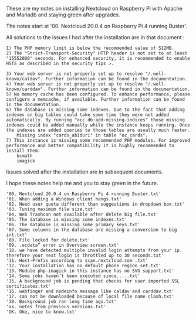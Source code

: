 These are my notes on installing Nextcloud on Raspberry Pi with Apache and Mariadb and staying green after upgrades.

The notes start at '00. Nextcloud 20.0.4 on Raspberry Pi 4 running Buster'.

All solutions to the issues I had after the installation are in that document :

    1) The PHP memory limit is below the recommended value of 512MB.
    2) The "Strict-Transport-Security" HTTP header is not set to at least "15552000" seconds. For enhanced security, it is recommended to enable HSTS as described in the security tips ↗.

    3) Your web server is not properly set up to resolve "/.well-known/caldav". Further information can be found in the documentation.
    4) Your web server is not properly set up to resolve "/.well-known/carddav". Further information can be found in the documentation.
    5) No memory cache has been configured. To enhance performance, please configure a memcache, if available. Further information can be found in the documentation.
    6) The database is missing some indexes. Due to the fact that adding indexes on big tables could take some time they were not added automatically. By running "occ db:add-missing-indices" those missing indexes could be added manually while the instance keeps running. Once the indexes are added queries to those tables are usually much faster.
        Missing index "cards_abiduri" in table "oc_cards".
    7) This instance is missing some recommended PHP modules. For improved performance and better compatibility it is highly recommended to install them.
        bcmath
        imagick

Issues solved after the installation are in subsequent documents.

I hope these notes help me and you to stay green in the future.


    '00. Nextcloud 20.0.4 on Raspberry Pi 4 running Buster.txt'
    '01. When adding a Windows client hangs.txt'
    '02. Need user quota different than suggestions in dropdown box.txt'
    '03. Tuning maximum file size.txt'
    '04. Web Trashcan not available after delete big file.txt'                                                              
    '05. The database is missing some indexes.txt'                                                                          
    '06. The database is missing some primary keys.txt'                                                                     
    '07. Some columns in the database are missing a conversion to big int.txt'                                              
    '08. File locked for delete.txt'                                                                                        
    '09. .ocdata” error in Overview screen.txt'                                                                             
    '10. we have detected multiple invalid login attempts from your ip. therefore your next login is throttled up to 30 seconds.txt'
    '11. Host-Prefix according to scan.nextcloud.com .txt'
    '12. Your installation has no default phone region set.txt'
    '13. Module php-imagick in this instance has no SVG support.txt'
    '14. Some jobs haven’t been executed since.....txt'
    '15. A background job is pending that checks for user imported SSL certificates.txt'
    '16. webfinger and nodeinfo message like caldav and carddav.txt'
    '17. can not be downloaded because of local file name clash.txt'
    '18. Background job ran long time ago.txt'
    'xx. notes from previous versions.txt'
    'OK. Oke, nice to know.txt'
